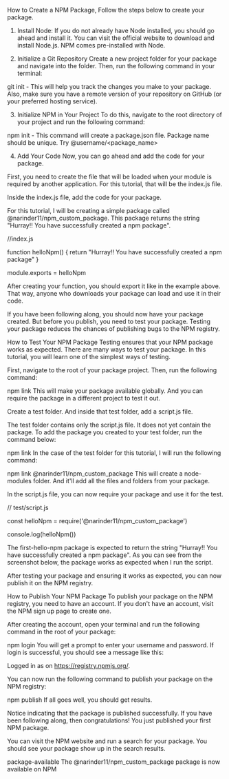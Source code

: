 How to Create a NPM Package,
Follow the steps below to create your package.

1. Install Node: 
If you do not already have Node installed, you should go ahead and install it. You can visit the official website to download and install Node.js. NPM comes pre-installed with Node.

2. Initialize a Git Repository
Create a new project folder for your package and navigate into the folder. Then, run the following command in your terminal:

  git init - 
This will help you track the changes you make to your package. Also, make sure you have a remote version of your repository on GitHub (or your preferred hosting service).

3. Initialize NPM in Your Project
To do this, navigate to the root directory of your project and run the following command:

  npm init - 
This command will create a package.json file. 
Package name should be unique. Try @username/<package_name>

4. Add Your Code
Now, you can go ahead and add the code for your package.

First, you need to create the file that will be loaded when your module is required by another application. For this tutorial, that will be the index.js file.

Inside the index.js file, add the code for your package.

For this tutorial, I will be creating a simple package called @narinder11/npm_custom_package. This package returns the string "Hurray!! You have successfully created a npm package".

//index.js

  function helloNpm() {
    return "Hurray!! You have successfully created a npm package"
  }
  
  module.exports = helloNpm
  
After creating your function, you should export it like in the example above. That way, anyone who downloads your package can load and use it in their code.

If you have been following along, you should now have your package created. But before you publish, you need to test your package. Testing your package reduces the chances of publishing bugs to the NPM registry.


How to Test Your NPM Package
Testing ensures that your NPM package works as expected. There are many ways to test your package. In this tutorial, you will learn one of the simplest ways of testing.

First, navigate to the root of your package project. Then, run the following command:

npm link
This will make your package available globally. And you can require the package in a different project to test it out.

Create a test folder. And inside that test folder, add a script.js file.

The test folder contains only the script.js file. It does not yet contain the package. To add the package you created to your test folder, run the command below:

npm link <name-of-package>
In the case of the test folder for this tutorial, I will run the following command:

npm link @narinder11/npm_custom_package
This will create a node-modules folder. And it'll add all the files and folders from your package.

In the script.js file, you can now require your package and use it for the test.

// test/script.js

const helloNpm = require('@narinder11/npm_custom_package')

console.log(helloNpm())

The first-hello-npm package is expected to return the string "Hurray!! You have successfully created a npm package". As you can see from the screenshot below, the package works as expected when I run the script.

After testing your package and ensuring it works as expected, you can now publish it on the NPM registry.


How to Publish Your NPM Package
To publish your package on the NPM registry, you need to have an account. If you don't have an account, visit the NPM sign up page to create one.

After creating the account, open your terminal and run the following command in the root of your package:

npm login
You will get a prompt to enter your username and password. If login is successful, you should see a message like this:

Logged in as <your-username> on https://registry.npmjs.org/.

You can now run the following command to publish your package on the NPM registry:

npm publish
If all goes well, you should get results.

Notice indicating that the package is published successfully.
If you have been following along, then congratulations! You just published your first NPM package.

You can visit the NPM website and run a search for your package. You should see your package show up in the search results.

package-available
The @narinder11/npm_custom_package package is now available on NPM
